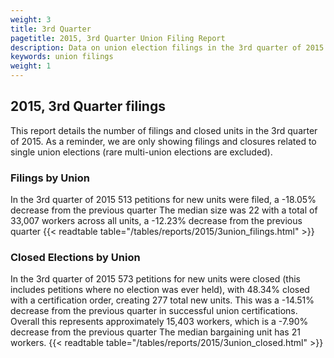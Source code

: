 ```yaml
---
weight: 3
title: 3rd Quarter
pagetitle: 2015, 3rd Quarter Union Filing Report
description: Data on union election filings in the 3rd quarter of 2015
keywords: union filings
weight: 1
---
```


## 2015, 3rd Quarter filings

This report details the number of filings and closed units in the 3rd quarter of 2015. As a reminder, we are only showing filings and closures related to single union elections (rare multi-union elections are excluded).

### Filings by Union
In the 3rd quarter of 2015 513 petitions for new units were filed, a -18.05% decrease from the previous quarter The median size was 22 with a total of 33,007 workers across all units, a -12.23% decrease from the previous quarter
{{< readtable table="/tables/reports/2015/3union_filings.html" >}}

### Closed Elections by Union
In the 3rd quarter of 2015 573 petitions for new units were closed (this includes petitions where no election was ever held), with 48.34% closed with a certification order, creating 277 total new units. This was a -14.51% decrease from the previous quarter in successful union certifications. Overall this represents approximately 15,403 workers, which is a -7.90% decrease from the previous quarter The median bargaining unit has 21 workers.
{{< readtable table="/tables/reports/2015/3union_closed.html" >}}
